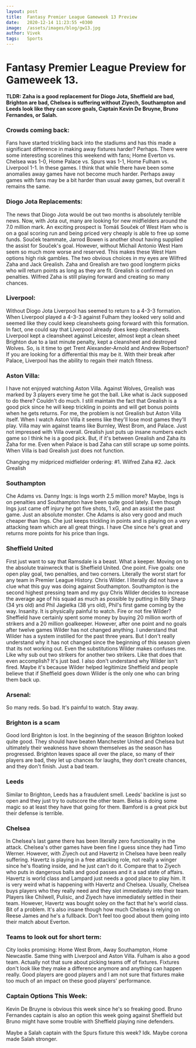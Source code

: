 ```yaml
---
layout: post
title:  Fantasy Premier League Gameweek 13 Preview
date:   2020-12-14 11:23:55 +0300
image:  /assets/images/blog/gw13.jpg
author: Vivek
tags:   Sports
---
```



# **Fantasy Premier League Preview for Gameweek 13.**

**TLDR: Zaha is a good replacement for Diogo Jota, Sheffield are bad, Brighton are bad, Chelsea is suffering without Ziyech, Southampton and Leeds look like they can score goals, Captain Kevin De Bruyne, Bruno Fernandes, or Salah.**

### Crowds coming back:
Fans have started trickling back into the stadiums and has this made a significant difference in making away fixtures harder? Perhaps. There were some interesting scorelines this weekend with fans; Home Everton vs. Chelsea was 1-0, Home Palace vs. Spurs was 1-1, Home Fulham vs. Liverpool 1-1. In these games. I think that while there have been some anomalies away games have not become much harder. Perhaps away games with fans may be a bit harder than usual away games, but overall it remains the same.

### Diogo Jota Replacements:
The news that Diogo Jota would be out two months is absolutely terrible news. Now, with Jota out, many are looking for new midfielders around the 7.0 million mark. An exciting prospect is Tomáš Souček of West Ham who is on a goal scoring run and being priced very cheaply is able to free up some funds. Souček teammate, Jarrod Bowen is another shout having supplied the assist for Souček's goal. However, without Michail Antonio West Ham seem so much more worse and reserved. This makes these West Ham options high risk gambles. The two obvious choices in my eyes are Wilfred Zaha and Jack Grealish. Zaha and Grealish are two good longterm picks who will return points as long as they are fit. Grealish is confirmed on penalties. Wilfred Zaha is still playing forward and creating so many chances.

### Liverpool:
Without Diogo Jota Liverpool has seemed to return to a 4-3-3 formation. When Liverpool played a 4-3-3 against Fulham they looked very solid and seemed like they could keep cleansheets going forward with this formation. In fact, one could say that Liverpool already does keep cleansheets. Liverpool kept a cleansheet against Leicester, almost kept a clean sheet Brighton due to a last minute penalty, kept a cleansheet and destroyed Wolves.  So, is it time to get Trent Alexander-Arnold and Andrew Robertson? If you are looking for a differential this may be it. With their break after Palace, Liverpool has the ability to regain their match fitness.

### Aston Villa:
I have not enjoyed watching Aston Villa. Against Wolves, Grealish was marked by 3 players every time he got the ball. Like what is Jack supposed to do there? Couldn't do much. I still maintain the fact that Grealish is a good pick since he will keep trickling in points and will get bonus points when he gets returns. For me, the problem is not Grealish but Aston Villa itself. When I watch Aston Villa it seems like they'll lose most games they'll play. Villa may win against teams like Burnley, West Brom, and Palace. Just not impressed with Villa overall. Grealish just puts up insane numbers each game so I think he is a good pick. But, if it's between Grealish and Zaha its Zaha for me. Even when Palace is bad Zaha can still scrape up some points. When Villa is bad Grealish just does not function.

Changing my midpriced midfielder ordering:
#1. Wilfred Zaha
#2. Jack Grealish

### Southampton
Che Adams vs. Danny Ings: is Ings worth 2.5 million more? Maybe, Ings is on penalties and Southampton have been quite good lately. Even though Ings just came off injury he got five shots, 1 xG, and an assist the past game. Just an absolute monster. Che Adams is also very good and much cheaper than Ings. Che just keeps trickling in points and is playing on a very attacking team which are all great things. I have Che since he's great and returns more points for his price than Ings.

### Sheffield United
First just want to say that Ramsdale is a beast. What a keeper. Moving on to the absolute trainwreck that is Sheffield United. One point. Five goals: one open play goal, two penalties, and two corners. Literally the worst start for any team in Premier League History. Chris Wilder. I literally did not have a clue what this guy was doing against Southampton. Southampton is the second highest pressing team and my guy Chris Wilder decides to increase the average age of his squad as much as possible by putting in Billy Sharp (34 yrs old) and Phil Jagielka (38 yrs old), Phil's first game coming by the way. Insanity. It is physically painful to watch. Fire or not fire Wilder? Sheffield have certainly spent some money by buying 20 million worth of strikers and a 20 million goalkeeper. However, after one point and no goals after twelve games Wilder has not changed anything. I understand that Wilder has a system instilled for the past three years. But I don't really understand why it has not changed since the beginning of this season given that its not working out. Even the substitutions Wilder makes confuses me. Like why sub out two strikers for another two strikers. Like that does that even accomplish? It's just bad. I also don't understand why Wilder isn't fired. Maybe it's because Wilder helped legitimize Sheffield and people believe that if Sheffield goes down Wilder is the only one who can bring them back up.

### Arsenal:
So many reds. So bad. It's painful to watch. Stay away.

### Brighton is a scam
Good lord Brighton is lost. In the beginning of the season Brighton looked quite good. They should have beaten Manchester United and Chelsea but ultimately their weakness have shown themselves as the season has progressed. Brighton leaves space all over the place, so many of their players are bad, they let up chances for laughs, they don't create chances, and they don't finish. Just a bad team.

### Leeds
Similar to Brighton, Leeds has a fraudulent smell. Leeds' backline is just so open and they just try to outscore the other team. Bielsa is doing some magic so at least they have that going for them. Bamford is a great pick but their defense is terrible.

### Chelsea
In Chelsea's last game there has been literally zero functionality in the attack. Chelsea's other games have been fine I guess since they had Timo Werner. However, with Ziyech out and Havertz in Chelsea have been really suffering. Havertz is playing in a free attacking role, not really a winger since he's floating inside, and he just can't do it. Compare that to Ziyech who puts in dangerous balls and good passes and it a sad state of affairs. Havertz is world class and Lampard just needs a good place to play him. It is very weird what is happening with Havertz and Chelsea. Usually, Chelsea buys players who they really need and they slot immediately into their team. Players like Chilwell, Pulisic, and Ziyech have immediately settled in their team. However, Havertz was bought soley on the fact that he's world class. Bit of a problem. It's also insane though how much Chelsea is relying on Reese James and he's a fullback. Don't feel too good about them going into their match about Everton.

### Teams to look out for short term:
City looks promising: Home West Brom, Away Southampton, Home Newcastle. Same thing with Liverpool and Aston Villa. Fulham is also a good team. Actually not that sure about picking teams off of fixtures. Fixtures don't look like they make a difference anymore and anything can happen really. Good players are good players and I am not sure that fixtures make too much of an impact on these good players' performance.

### Captain Options This Week:
Kevin De Bruyne is obvious this week since he's so freaking good. Bruno Fernandes captain is also an option this week going against Sheffield but Bruno might have some trouble with Sheffield playing nine defenders.

Maybe a Salah captain with the Spurs fixture this week? Idk. Maybe corona made Salah stronger.